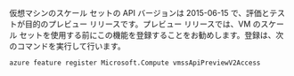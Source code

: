仮想マシンのスケール セットの API バージョンは 2015-06-15 で、評価とテストが目的のプレビュー リリースです。プレビュー リリースでは、VM のスケール セットを使用する前にこの機能を登録することをお勧めします。登録は、次のコマンドを実行して行います。

    azure feature register Microsoft.Compute vmssApiPreviewV2Access

<!---HONumber=AcomDC_0114_2016-->
